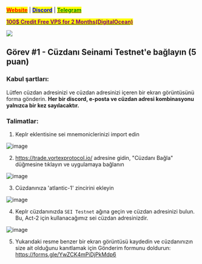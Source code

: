 &#x20;                                                       [<mark style="color:red;">**Website**</mark>](https://nodeist.net/) | [<mark style="color:blue;">**Discord**</mark>](https://discord.gg/ypx7mJ6Zzb) | [<mark style="color:green;">**Telegram**</mark>](https://t.me/noodeist)

&#x20;                                     [<mark style="color:purple;">**100$ Credit Free VPS for 2 Months(DigitalOcean)**</mark>](https://www.digitalocean.com/?refcode=410c988c8b3e&utm_campaign=Referral_Invite&utm_medium=Referral_Program&utm_source=badge)

![](https://i.hizliresim.com/gsu0zju.png)


## Görev #1 - Cüzdanı Seinami Testnet'e bağlayın (5 puan)

### Kabul şartları:
Lütfen cüzdan adresinizi ve cüzdan adresinizi içeren bir ekran görüntüsünü forma gönderin. **Her bir discord, e-posta ve cüzdan adresi kombinasyonu yalnızca bir kez sayılacaktır.**

### Talimatlar:
1. Keplr eklentisine sei mnemoniclerinizi import edin 

![image](https://i.hizliresim.com/47aho78.png)

2. https://trade.vortexprotocol.io/ adresine gidin, "Cüzdanı Bağla" düğmesine tıklayın ve uygulamaya bağlanın

![image](https://i.hizliresim.com/fqvxwdt.png)

3. Cüzdanınıza 'atlantic-1' zincirini ekleyin

![image](https://i.hizliresim.com/61bkixs.png)

4. Keplr cüzdanınızda `SEI Testnet` ağına geçin ve cüzdan adresinizi bulun. Bu, Act-2 için kullanacağımız sei cüzdan adresinizdir.

![image](https://i.hizliresim.com/t2ibpe6.jpg)

5. Yukarıdaki resme benzer bir ekran görüntüsü kaydedin ve cüzdanınızın size ait olduğunu kanıtlamak için Gönderim formunu doldurun: https://forms.gle/YwZCK4mPiDjPkMdp6

